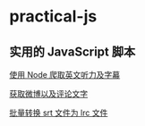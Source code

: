 # practical-js

## 实用的 JavaScript 脚本

[使用 Node 爬取英文听力及字幕](https://lewis617.github.io/2017/04/24/node-spider-rrting/)

[获取微博以及评论文字](https://github.com/lewis617/practical-node/blob/master/weiboBackup.js)

[批量转换 srt 文件为 lrc 文件](https://github.com/lewis617/practical-node/blob/master/srt2lrc.js)
